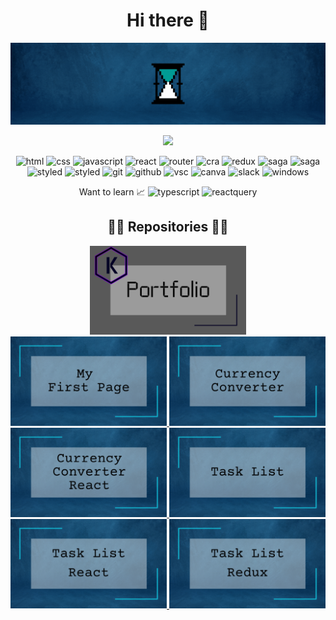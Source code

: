 <div align="center">
  <h1 align="center">Hi there 👋</h1>
  <img width="770" src="https://github.com/kepkaklaudia/kepkaklaudia/blob/main/images/Welcome.gif" alt="welcome">

  ![](https://komarev.com/ghpvc/?username=kepkaklaudia&color=0F4C81&style=for-the-badge)

  <div>
    <img src="https://img.shields.io/badge/-HTML-0F4C81?logo=HTML5&logoColor=white&style=flat-square" alt="html"> 
    <img src="https://img.shields.io/badge/-CSS-0F4C81?logo=CSS3&logoColor=white&style=flat-square" alt="css"> 
    <img src="https://img.shields.io/badge/-JavaScript-0F4C81?logo=JavaScript&logoColor=white&style=flat-square" alt="javascript"> 
    <img src="https://img.shields.io/badge/-React-0F4C81?logo=React&logoColor=white&style=flat-square" alt="react"> 
    <img src="https://img.shields.io/badge/-React%20Router-0F4C81?logo=React-Router&logoColor=white&style=flat-square" alt="router"> 
    <img src="https://img.shields.io/badge/-Create%20React%20App-0F4C81?logo=Create-React-App&logoColor=white&style=flat-square" alt="cra"> 
    <img src="https://img.shields.io/badge/-Redux-0F4C81?logo=Redux&logoColor=white&style=flat-square" alt="redux"> 
    <img src="https://img.shields.io/badge/-Redux%20Saga-0F4C81?logo=Redux-Saga&logoColor=white&style=flat-square" alt="saga"> 
    <img src="https://img.shields.io/badge/-Bootstrap-0F4C81?logo=Bootstrap&logoColor=white&style=flat-square" alt="saga"> 
  </div>
  <div>
    <img src="https://img.shields.io/badge/-Framer--Motion-0F4C81?logo=Framer&logoColor=white&style=flat-square" alt="styled">
    <img src="https://img.shields.io/badge/-Styled--Components-0F4C81?logo=styled-components&logoColor=white&style=flat-square" alt="styled">
    <img src="https://img.shields.io/badge/-Git-0F4C81?logo=Git&logoColor=white&style=flat-square" alt="git"> 
    <img src="https://img.shields.io/badge/-GitHub-0F4C81?logo=GitHub&logoColor=white&style=flat-square" alt="github"> 
    <img src="https://img.shields.io/badge/-Visual%20Studio%20Code-0F4C81?logo=Visual-Studio-Code&logoColor=white&style=flat-square" alt="vsc"> 
    <img src="https://img.shields.io/badge/-Canva-0F4C81?logo=Canva&logoColor=white&style=flat-square" alt="canva"> 
    <img src="https://img.shields.io/badge/-Slack-0F4C81?logo=Slack&logoColor=white&style=flat-square" alt="slack"> 
    <img src="https://img.shields.io/badge/-Windows-0F4C81?logo=Windows&logoColor=white&style=flat-square" alt="windows">
  </div>
  
  Want to learn 📈 <img src="https://img.shields.io/badge/-TypeScript-0F4C81?logo=Windows&logoColor=white&style=flat-square" alt="typescript"> <img src="https://img.shields.io/badge/-ReactQuery-0F4C81?logo=Windows&logoColor=white&style=flat-square" alt="reactquery">
  
  <h2 align="center">👨‍💻 Repositories 👨‍💻</h2>
  <div>
    <a href="https://github.com/kepkaklaudia/portfolio">
    <img width="250" src="https://github.com/kepkaklaudia/kepkaklaudia/blob/main/images/Portfolio.png" alt="portfolio">
  </a>
  </div>
  <a href="https://github.com/kepkaklaudia/my-first-page">
    <img width="250" src="https://github.com/kepkaklaudia/kepkaklaudia/blob/main/images/MyFirstPage.png" alt="my-first-page">
  </a>
  <a href="https://github.com/kepkaklaudia/currency-converter">
    <img width="250" src="https://github.com/kepkaklaudia/kepkaklaudia/blob/main/images/CurrencyConverter.png" alt="currency-converter">
  </a>
  <a href="https://github.com/kepkaklaudia/currency-converter-react">
    <img width="250" src="https://github.com/kepkaklaudia/kepkaklaudia/blob/main/images/CurrencyConverterReact.png" alt="currency-converter-react">
  </a>
  <a href="https://github.com/kepkaklaudia/task-list">
    <img width="250" src="https://github.com/kepkaklaudia/kepkaklaudia/blob/main/images/TaskList.png" alt="task-list">
  </a>
  <a href="https://github.com/kepkaklaudia/task-list-react">
    <img width="250" src="https://github.com/kepkaklaudia/kepkaklaudia/blob/main/images/TaskListReact.png" alt="task-list-react">
  </a>
  <a href="https://github.com/kepkaklaudia/task-list-redux">
    <img width="250" src="https://github.com/kepkaklaudia/kepkaklaudia/blob/main/images/TaskListRedux.png" alt="task-list-redux">
  </a>
  
</div>
